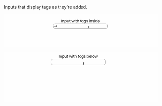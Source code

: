 Inputs that display tags as they're added. 

![](input-with-tags-inside.gif)

![](input-with-tags-below.gif)
